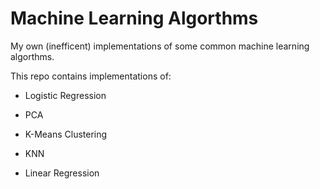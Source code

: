 # Machine Learning Algorthms
My own (inefficent) implementations of some common machine learning algorthms.


This repo contains implementations of: 

* Logistic Regression 

* PCA

* K-Means Clustering

* KNN

* Linear Regression

